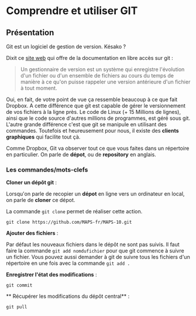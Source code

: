 
# Comprendre et utiliser GIT

## Présentation 

Git est un logiciel de gestion de version. Késako ? 

Dixit ce [site web](https://git-scm.com/book/fr/v1/D%C3%A9marrage-rapide-%C3%80-propos-de-la-gestion-de-version) qui offre de la documentation en libre accès sur git : 
> Un gestionnaire de version est un système qui enregistre l'évolution d'un fichier ou d'un ensemble de fichiers au cours du temps de manière à ce qu'on puisse rappeler une version antérieure d'un fichier à tout moment. 

Oui, en fait, de votre point de vue ça ressemble beaucoup à ce que fait Dropbox. A cette différence que git est capable de gérer le versionnement de vos fichiers à la ligne près. Le code de Linux (+ 15 Millions de lignes), ainsi que le code source d'autres millions de programmes, est géré sous git. L'autre grande différence c'est que git se manipule en utilisant des commandes. Toutefois et heureusement pour nous, il existe des **clients graphiques** qui facilite tout çà.

Comme Dropbox, Git va observer tout ce que vous faites dans un répertoire en particulier. On parle de **dépot**, ou de **repository** en anglais.

### Les commandes/mots-clefs

**Cloner un dépôt git** : 

Lorsqu'on parle de recopier un **dépot** en ligne vers un ordinateur en local, on parle de **cloner** ce dépot. 

La commande `git clone` permet de réaliser cette action.
```
git clone https://github.com/MAPS-fr/MAPS-10.git

```

**Ajouter des fichiers** : 

Par défaut les nouveaux fichiers dans le dépôt ne sont pas suivis. Il faut faire la commande `git add nomdufichier` pour que git commence à suivre un fichier. Vous pouvez aussi demander à git de suivre tous les fichiers d'un répertoire en une fois avec la commande `git add .`

**Enregistrer l'état des modifications** : 

`git commit`

** Récupérer les modifications du dépôt central** : 

`git pull`





